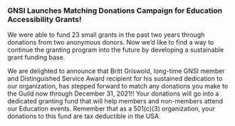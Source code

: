 ### GNSI Launches Matching Donations Campaign for Education Accessibility Grants!

We were able to fund 23 small grants in the past two years through donations from two anonymous donors. Now we’d like to find a way to continue the granting program into the future by developing a sustainable grant funding base.


We are delighted to announce that Britt Griswold, long-time GNSI member and Distinguished Service Award recipient for his sustained dedication to our organization, has stepped forward to match any donations you make to the Guild now through December 31, 2021!! Your donations will go into a dedicated granting fund that will help members and non-members attend our Education events. Remember that as a 501(c)(3) organization, your donations to this fund are tax deductible in the USA.